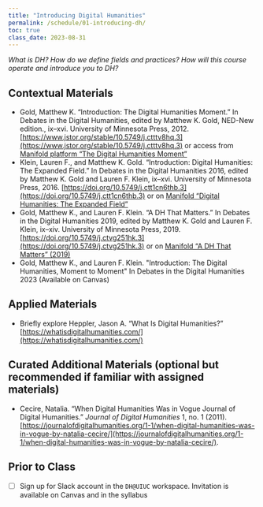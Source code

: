 ```yaml
---
title: "Introducing Digital Humanities"
permalink: /schedule/01-introducing-dh/
toc: true
class_date: 2023-08-31
---
```


*What is DH? How do we define fields and practices? How will this course operate and introduce you to DH?*

## Contextual Materials

- Gold, Matthew K. “Introduction: The Digital Humanities Moment.” In Debates in the Digital Humanities, edited by Matthew K. Gold, NED-New edition., ix–xvi. University of Minnesota Press, 2012. [https://www.jstor.org/stable/10.5749/j.ctttv8hq.3](https://www.jstor.org/stable/10.5749/j.ctttv8hq.3) or access from [Manifold platform “The Digital Humanities Moment”](https://dhdebates.gc.cuny.edu/read/untitled-88c11800-9446-469b-a3be-3fdb36bfbd1e/section/fcd2121c-0507-441b-8a01-dc35b8baeec6) 
- Klein, Lauren F., and Matthew K. Gold. “Introduction: Digital Humanities: The Expanded Field.” In Debates in the Digital Humanities 2016, edited by Matthew K. Gold and Lauren F. Klein, ix–xvi. University of Minnesota Press, 2016. [https://doi.org/10.5749/j.ctt1cn6thb.3](https://doi.org/10.5749/j.ctt1cn6thb.3) or on [Manifold “Digital Humanities: The Expanded Field”](https://dhdebates.gc.cuny.edu/read/untitled/section/14b686b2-bdda-417f-b603-96ae8fbbfd0f) 
- Gold, Matthew K., and Lauren F. Klein. “A DH That Matters.” In Debates in the Digital Humanities 2019, edited by Matthew K. Gold and Lauren F. Klein, ix–xiv. University of Minnesota Press, 2019. [https://doi.org/10.5749/j.ctvg251hk.3](https://doi.org/10.5749/j.ctvg251hk.3) or on [Manifold “A DH That Matters” (2019)](https://dhdebates.gc.cuny.edu/read/4805e692-0823-4073-b431-5a684250a82d/section/0cd11777-7d1b-4f2c-8fdf-4704e827c2c2#intro)
- Gold, Matthew K., and Lauren F. Klein. "Introduction: The Digital Humanities, Moment to Moment" In Debates in the Digital Humanities 2023 (Available on Canvas) 

## Applied Materials

- Briefly explore Heppler, Jason A. “What Is Digital Humanities?” [https://whatisdigitalhumanities.com/](https://whatisdigitalhumanities.com/) 
  
## Curated Additional Materials (optional but recommended if familiar with assigned materials)

- Cecire, Natalia. “When Digital Humanities Was in Vogue Journal of Digital Humanities.” *Journal of Digital Humanities* 1, no. 1 (2011). [https://journalofdigitalhumanities.org/1-1/when-digital-humanities-was-in-vogue-by-natalia-cecire/](https://journalofdigitalhumanities.org/1-1/when-digital-humanities-was-in-vogue-by-natalia-cecire/).

## Prior to Class

- [ ] Sign up for Slack account in the `DH@UIUC` workspace. Invitation is available on Canvas and in the syllabus
